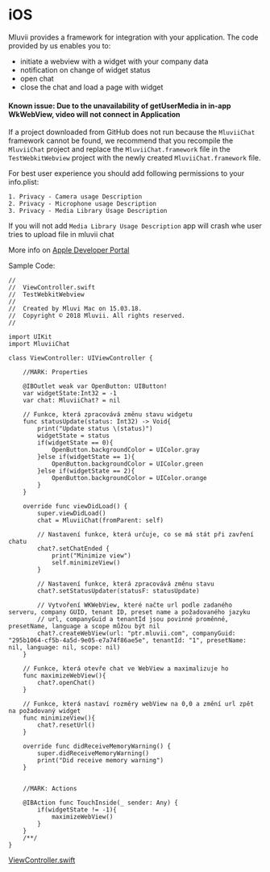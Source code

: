 # iOS

Mluvii provides a framework for integration with your application. The code provided by us enables you to:

- initiate a webview with a widget with your company data
- notification on change of widget status
- open chat
- close the chat and load a page with widget

#### Known issue: Due to the unavailability of getUserMedia in in-app WkWebView, video will not connect in Application

If a project downloaded from GitHub does not run because the `MluviiChat` framework cannot be found, we recommend that you recompile the `MluviiChat` project and replace the `MluviiChat.framework` file in the `TestWebkitWebview` project with the newly created `MluviiChat.framework` file.

For best user experience you should add following permissions to your info.plist:

```
1. Privacy - Camera usage Description
2. Privacy - Microphone usage Description
3. Privacy - Media Library Usage Description
```

If you will not add `Media Library Usage Description` app will crash whe user tries to upload file in mluvii chat

More info on [Apple Developer Portal](https://developer.apple.com/documentation/uikit/protecting_the_user_s_privacy/requesting_access_to_protected_resources)

Sample Code:

```
//
//  ViewController.swift
//  TestWebkitWebview
//
//  Created by Mluvi Mac on 15.03.18.
//  Copyright © 2018 Mluvii. All rights reserved.
//

import UIKit
import MluviiChat

class ViewController: UIViewController {
    
    //MARK: Properties
    
    @IBOutlet weak var OpenButton: UIButton!
    var widgetState:Int32 = -1
    var chat: MluviiChat? = nil
    
    // Funkce, která zpracovává změnu stavu widgetu
    func statusUpdate(status: Int32) -> Void{
        print("Update status \(status)")
        widgetState = status
        if(widgetState == 0){
            OpenButton.backgroundColor = UIColor.gray
        }else if(widgetState == 1){
            OpenButton.backgroundColor = UIColor.green
        }else if(widgetState == 2){
            OpenButton.backgroundColor = UIColor.orange
        }
    }

    override func viewDidLoad() {
        super.viewDidLoad()
        chat = MluviiChat(fromParent: self)
        
        // Nastavení funkce, která určuje, co se má stát při zavření chatu
        chat?.setChatEnded {
            print("Minimize view")
            self.minimizeView()
        }
        
        // Nastavení funkce, která zpracovává změnu stavu
        chat?.setStatusUpdater(statusF: statusUpdate)
        
        // Vytvoření WKWebView, které načte url podle zadaného serveru, company GUID, tenant ID, preset name a požadovaného jazyku
        // url, companyGuid a tenantId jsou povinné proměnné, presetName, language a scope můžou být nil
        chat?.createWebView(url: "ptr.mluvii.com", companyGuid: "295b1064-cf5b-4a5d-9e05-e7a74f86ae5e", tenantId: "1", presetName: nil, language: nil, scope: nil)
    }
    
    // Funkce, která otevře chat ve WebView a maximalizuje ho
    func maximizeWebView(){
        chat?.openChat()
    }
    
    // Funkce, která nastaví rozměry webView na 0,0 a změní url zpět na požadovaný widget
    func minimizeView(){
        chat?.resetUrl()
    }

    override func didReceiveMemoryWarning() {
        super.didReceiveMemoryWarning()
        print("Did receive memory warning")
    }
    
    
    //MARK: Actions

    @IBAction func TouchInside(_ sender: Any) {
        if(widgetState != -1){
            maximizeWebView()
        }
    }
    /**/
}
```

[ViewController.swift](https://github.com/mluvii/mluviiIOSLibraryV2/blob/main/TestWebkitWebview/TestWebkitWebview/ViewController.swift)
